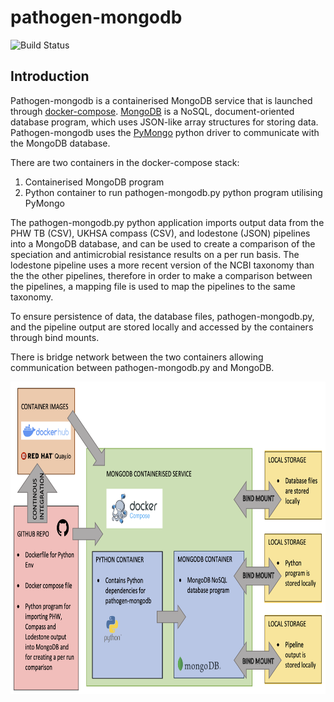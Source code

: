 # pathogen-mongodb
![Build Status](https://github.com/Pathogen-Genomics-Cymru/pathogen-mongodb/workflows/build-push-quay/badge.svg)

## Introduction

Pathogen-mongodb is a containerised MongoDB service that is launched through [docker-compose](https://docs.docker.com/compose/). [MongoDB](https://www.mongodb.com) is a NoSQL, document-oriented database program, which uses JSON-like array structures for storing data. Pathogen-mongodb uses the  [PyMongo](https://pymongo.readthedocs.io/en/stable/) python driver to communicate with the MongoDB database.

There are two containers in the docker-compose stack:

1) Containerised MongoDB program
2) Python container to run pathogen-mongodb.py python program utilising PyMongo

The pathogen-mongodb.py python application imports output data from the PHW TB (CSV), UKHSA compass (CSV), and lodestone (JSON) pipelines into a MongoDB database, and can be used to create a comparison of the speciation and antimicrobial resistance results on a per run basis. The lodestone pipeline uses a more recent version of the NCBI taxonomy than the the other pipelines, therefore in order to make a comparison between the pipelines, a mapping file is used to map the pipelines to the same taxonomy.

To ensure persistence of data, the database files, pathogen-mongodb.py, and the pipeline output are stored locally and accessed by the containers through bind mounts.

There is bridge network between the two containers allowing communication between pathogen-mongodb.py and MongoDB.

<img height="500" src="https://github.com/Pathogen-Genomics-Cymru/pathogen-mongodb/blob/main/pathogen-mongodb.png" />
